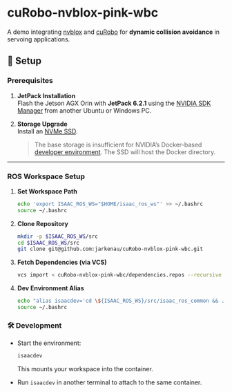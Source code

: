 # cuRobo-nvblox-pink-wbc

A demo integrating [nvblox](https://nvidia-isaac-ros.github.io/concepts/scene_reconstruction/nvblox/index.html) and [cuRobo](https://curobo.org/) for **dynamic collision avoidance** in servoing applications.

## 🚀 Setup

### Prerequisites

1. **JetPack Installation**  
   Flash the Jetson AGX Orin with **JetPack 6.2.1** using the [NVIDIA SDK Manager](https://developer.nvidia.com/sdk-manager) from another Ubuntu or Windows PC.

2. **Storage Upgrade**  
   Install an [NVMe SSD](https://nvidia-isaac-ros.github.io/getting_started/hardware_setup/compute/jetson_storage.html).  
   > The base storage is insufficient for NVIDIA’s Docker-based [developer environment](https://nvidia-isaac-ros.github.io/getting_started/dev_env_setup.html). The SSD will host the Docker directory.

---

### ROS Workspace Setup

1. **Set Workspace Path**  

   ```bash
   echo 'export ISAAC_ROS_WS="$HOME/isaac_ros_ws"' >> ~/.bashrc
   source ~/.bashrc
   ```

2. **Clone Repository**  

   ```bash
   mkdir -p $ISAAC_ROS_WS/src
   cd $ISAAC_ROS_WS/src
   git clone git@github.com:jarkenau/cuRobo-nvblox-pink-wbc.git
   ```

3. **Fetch Dependencies (via VCS)**  

   ```bash
   vcs import < cuRobo-nvblox-pink-wbc/dependencies.repos --recursive
   ```

4. **Dev Environment Alias**  

   ```bash
   echo "alias isaacdev='cd \${ISAAC_ROS_WS}/src/isaac_ros_common && ./scripts/run_dev.sh'" >> ~/.bashrc
   source ~/.bashrc
   ```

### 🛠 Development

- Start the environment:

  ```bash
  isaacdev
  ```

  This mounts your workspace into the container.  
- Run `isaacdev` in another terminal to attach to the same container.
